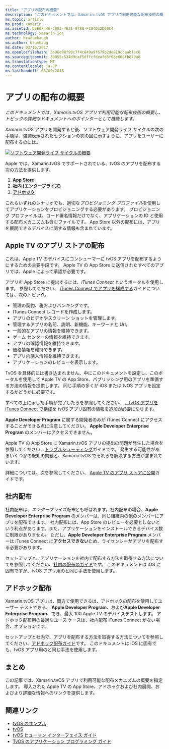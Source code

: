 ```yaml
---
title: "アプリの配布の概要"
description: "このドキュメントでは、Xamarin.tvOS アプリで利用可能な配布技術の概要し、トピックの詳細なドキュメントへのポインターとして機能します。"
ms.topic: article
ms.prod: xamarin
ms.assetid: D5E0F446-C083-4E21-9788-FC84D32D00C4
ms.technology: xamarin-ios
author: bradumbaugh
ms.author: brumbaug
ms.date: 03/16/2017
ms.openlocfilehash: 3e96e98f90c7f4c849a9f679b2de819ccaabfec0
ms.sourcegitcommit: 30055c534d9caf5dffcfdeafd6f08e666fb870a8
ms.translationtype: MT
ms.contentlocale: ja-JP
ms.lasthandoff: 03/09/2018
---
```

# <a name="app-distribution-overview"></a>アプリの配布の概要

_このドキュメントでは、Xamarin.tvOS アプリで利用可能な配布技術の概要し、トピックの詳細なドキュメントへのポインターとして機能します。_


Xamarin.tvOS アプリを開発すると後、ソフトウェア開発ライフ サイクルの次の手順は、強調表示されたセクションの次の図に示すように、アプリをユーザーに配布するのには。


[![ソフトウェア開発ライフ サイクルの概要](images/publishingdiagram.png)](images/publishingdiagram.png#lightbox)


Apple では、Xamarin.tvOS でサポートされている、tvOS のアプリを配布する次の方法を提供します。

1. [**App Store**](#Apple-TV-App-Store-Distribution)
2. [**社内 (エンタープライズ)**](#In-House-Distribution) 
2. [**アドホック**](#Ad_Hoc_Distribution) 

これらいずれのシナリオでも、適切な*プロビジョニング プロファイル*を使用してアプリケーションをプロビジョニングする必要があります。 プロビジョニング プロファイルは、コード署名情報だけでなく、アプリケーションの ID と使用する配布メカニズムも含むファイルです。 App Store 以外の配布には、アプリを展開できるデバイスに関する情報も含まれています。

<a name="Apple-TV-App-Store-Distribution" />

## <a name="apple-tv-app-store-distribution"></a>Apple TV のアプリ ストアの配布

これは、Apple TV のデバイスにコンシューマーに tvOS アプリを配布するようにするための主要手段です。 Apple TV の App Store に送信されたすべてのアプリでは、Apple によって承認が必要です。

アプリを App Store に提出するには、*iTunes Connect* というポータルを使用します。 参照してください、 [iTunes Connect でアプリを構成する](~/ios/deploy-test/app-distribution/app-store-distribution/itunesconnect.md)ガイドについては、次のトピック。

- 管理の契約、税およびバンキングです。
- ITunes Connect レコードを作成します。
- アプリのビデオやスクリーン ショットを管理します。
- 管理するアプリの名前、説明、新機能、キーワードと Url。
- 一般的なアプリの情報を維持できます。
- ゲーム センターの情報を維持できます。
- アプリの確認情報を維持できます。
- 価格情報を維持できます。
- アプリ内購入情報を維持できます。
- アプリケーションのレビューを表示します。

TvOS を具体的には書き込まれません、中にこのドキュメントを設定し、このポータルを使用して Apple TV の App Store、パブリッシング用のアプリを準備する方法の情報を提供します。 同じ手順の多くが iOS または tvOS アプリを設定するかどうかに必要です。

すべての上に示した手順が完了したらを参照してください、 [、tvOS アプリを iTunes Connect で構成](~/ios/tvos/deploy-test/app-distribution/itunes-connect.md)を tvOS アプリ固有の情報を追加が必要になります。

**Apple Developer Program** に属する開発者のみが iTunes Connect にアクセスすることができる点に注意してください。 **Apple Developer Enterprise Program** のメンバーはアクセスできません。

Apple TV の App Store に Xamarin.tvOS アプリの提出の問題が発生した場合を参照してください、[トラブルシューティング](~/ios/tvos/troubleshooting.md)ガイドです。 発生する可能性があるいくつかの既知の問題と、Xamarin.tvOS でそれらを解決する方法が含まれています。

詳細については、次を参照してください、 [Apple TV のアプリ ストアに公開](~/ios/tvos/deploy-test/app-distribution/app-store-publishing.md)ガイドです。

<a name="In-House-Distribution" />

## <a name="in-house-distribution"></a>社内配布

社内配布は、*エンタープライズ配布*とも呼ばれます。社内配布の場合、**Apple Developer Enterprise Program** のメンバーは、同じ組織内の他のメンバーにアプリを配布できます。 社内配布には、App Store のレビューを必要としないという利点があります。また、アプリケーションをインストールできるデバイス数に制限がありません。 ただし、**Apple Developer Enterprise Program** メンバーは iTunes Connect に**アクセスできない**ため、ライセンシーがアプリを配布する必要があります。

セットアップと、アプリケーションを社内で配布する方法を取得する方法についてを参照してください、[社内の配布のガイド](~/ios/deploy-test/app-distribution/in-house-distribution.md)です。 このドキュメントは iOS に固有ですが、tvOS アプリ用のと同じ手法を使用します。

<a name="Ad_Hoc_Distribution"/>

## <a name="ad-hoc-distribution"></a>アドホック配布

Xamarin.tvOS アプリは、両方で使用できるは、アドホックの配布を使用してユーザー テストできる、 **Apple Developer Program**、および**Apple Developer Enterprise Program**、でき、最大 100 Apple TV のデバイステストします。 アドホック配布用の最適なユース ケースは、社内配布 iTunes Connect がない場合、オプションです。

セットアップと社内で、アプリを配布する方法を取得する方法についてを参照してください、[アドホック配布ガイド](~/ios/deploy-test/app-distribution/ad-hoc-distribution.md)です。 このドキュメントは iOS に固有でも、tvOS アプリ用のと同じ手法を使用します。

<a name="Summary" />

## <a name="summary"></a>まとめ

この記事では、Xamarin.tvOS アプリで利用可能な配布メカニズムの概要を指定します。 導入された Apple TV の App Store、アドホックおよび社内展開、およびより詳細な情報へのリンクを提供します。



## <a name="related-links"></a>関連リンク

- [tvOS のサンプル](https://developer.xamarin.com/samples/tvos/all/)
- [tvOS](https://developer.apple.com/tvos/)
- [tvOS ヒューマン インターフェイス ガイド](https://developer.apple.com/tvos/human-interface-guidelines/)
- [TvOS のアプリケーション プログラミング ガイド](https://developer.apple.com/library/prerelease/tvos/documentation/General/Conceptual/AppleTV_PG/)

